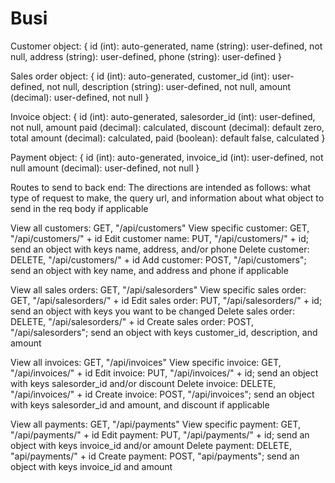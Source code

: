 # Busi

Customer object: {
    id (int): auto-generated,
    name (string): user-defined, not null,
    address (string): user-defined,
    phone (string): user-defined
}

Sales order object: {
    id (int): auto-generated,
    customer_id (int): user-defined, not null,
    description (string): user-defined, not null,
    amount (decimal): user-defined, not null
}

Invoice object: {
    id (int): auto-generated,
    salesorder_id (int): user-defined, not null,
    amount paid (decimal): calculated,
    discount (decimal): default zero,
    total amount (decimal): calculated,
    paid (boolean): default false, calculated
}

Payment object: {
    id (int): auto-generated,
    invoice_id (int): user-defined, not null
    amount (decimal): user-defined, not null
}

Routes to send to back end:
The directions are intended as follows: what type of request to make, the query url, and information about what object to send in the req body if applicable

View all customers: GET, "/api/customers"
View specific customer: GET, "/api/customers/" + id
Edit customer name: PUT, "/api/customers/" + id; send an object with keys name, address, and/or phone
Delete customer: DELETE, "/api/customers/" + id
Add customer: POST, "/api/customers"; send an object with key name, and address and phone if applicable

View all sales orders: GET, "/api/salesorders"
View specific sales order: GET, "/api/salesorders/" + id
Edit sales order: PUT, "/api/salesorders/" + id; send an object with keys you want to be changed
Delete sales order: DELETE, "/api/salesorders/" + id
Create sales order: POST, "/api/salesorders"; send an object with keys customer_id, description, and amount

View all invoices: GET, "/api/invoices"
View specific invoice: GET, "/api/invoices/" + id
Edit invoice: PUT, "/api/invoices/" + id; send an object with keys salesorder_id and/or discount
Delete invoice: DELETE, "/api/invoices/" + id
Create invoice: POST, "/api/invoices"; send an object with keys salesorder_id and amount, and discount if applicable

View all payments: GET, "/api/payments"
View specific payment: GET, "/api/payments/" + id
Edit payment: PUT, "/api/payments/" + id; send an object with keys invoice_id and/or amount
Delete payment: DELETE, "api/payments/" + id
Create payment: POST, "api/payments"; send an object with keys invoice_id and amount